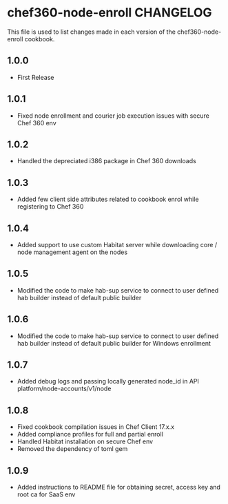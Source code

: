 # chef360-node-enroll CHANGELOG

This file is used to list changes made in each version of the chef360-node-enroll cookbook.

## 1.0.0

- First Release

## 1.0.1

- Fixed node enrollment and courier job execution issues with secure Chef 360 env

## 1.0.2

- Handled the depreciated i386 package in Chef 360 downloads 

## 1.0.3

- Added few client side attributes related to cookbook enrol while registering to Chef 360

## 1.0.4

- Added support to use custom Habitat server while downloading core / node management agent on the nodes

## 1.0.5

- Modified the code to make hab-sup service to connect to user defined hab builder instead of default public builder

## 1.0.6

- Modified the code to make hab-sup service to connect to user defined hab builder instead of default public builder for Windows enrollment

## 1.0.7

- Added debug logs and passing locally generated node_id in API platform/node-accounts/v1/node

## 1.0.8

- Fixed cookbook compilation issues in Chef Client 17.x.x
- Added compliance profiles for full and partial enroll
- Handled Habitat installation on secure Chef env
- Removed the dependency of toml gem

## 1.0.9

- Added instructions to README file for obtaining secret, access key and root ca for SaaS env